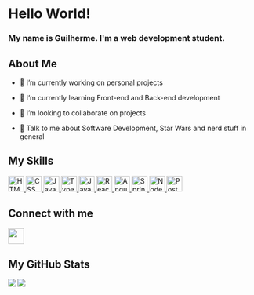 
<h1> Hello World! </h1>

<h3 size='20px'> My name is Guilherme. I'm a web development student. 
</h3>
<h2> About Me</h2>

- 🔭 I’m currently working on personal projects

- 🌱 I’m currently learning Front-end and Back-end development

- 👯 I’m looking to collaborate on projects

- 💬 Talk to me about Software Development, Star Wars and nerd stuff in general

<h2>My Skills</h2>
<a href="https://github.com/guilhermevieiracode?tab=repositories&q=&type=&language=html&sort="> <img width ='32px' src ='https://raw.githubusercontent.com/rahulbanerjee26/githubAboutMeGenerator/main/icons/html.svg' title="HTML"> </a>
<a href="https://github.com/guilhermevieiracode?tab=repositories&q=&type=&language=css&sort="> <img width ='32px' src ='https://raw.githubusercontent.com/rahulbanerjee26/githubAboutMeGenerator/main/icons/css.svg' title="CSS"> </a>
<a href="https://github.com/guilhermevieiracode?tab=repositories&q=&type=&language=javascript&sort="> <img width ='32px' src ='https://raw.githubusercontent.com/rahulbanerjee26/githubAboutMeGenerator/main/icons/javascript.svg' title="Javascript"> </a>
<a href="https://github.com/guilhermevieiracode?tab=repositories&q=&type=&language=typescript&sort="> <img width ='32px' src ='https://raw.githubusercontent.com/rahulbanerjee26/githubAboutMeGenerator/main/icons/typescript.svg' title="Typescript"> </a>
<a href="https://github.com/guilhermevieiracode?tab=repositories&q=&type=&language=java&sort="> <img width ='32px' src ='https://raw.githubusercontent.com/rahulbanerjee26/githubAboutMeGenerator/main/icons/java.svg' title="Java"> </a>
<a href="https://github.com/guilhermevieiracode?tab=repositories&q=&type=&language=reactjs&sort="> <img width ='32px' src ='https://raw.githubusercontent.com/rahulbanerjee26/githubAboutMeGenerator/main/icons/reactjs.svg' title="ReactJS"> </a>
<a href="https://github.com/guilhermevieiracode?tab=repositories&q=&type=&language=angularjs&sort="> <img width ='32px' src ='https://raw.githubusercontent.com/rahulbanerjee26/githubAboutMeGenerator/main/icons/angularjs.svg' title="Angular"> </a>
<a href="https://github.com/guilhermevieiracode?tab=repositories&q=&type=&language=spring&sort="> <img width ='32px' src ='https://raw.githubusercontent.com/rahulbanerjee26/githubProfileReadmeGenerator/main/icons/spring.svg' title="Spring"> </a>
<a href="https://github.com/guilhermevieiracode?tab=repositories&q=&type=&language=nodejs&sort="> <img width ='32px' src ='https://raw.githubusercontent.com/rahulbanerjee26/githubProfileReadmeGenerator/main/icons/nodejs.svg' title="NodeJS"> </a>
<a href="https://github.com/guilhermevieiracode?tab=repositories&q=&type=&language=postgresql&sort="> <img width ='32px' src ='https://raw.githubusercontent.com/rahulbanerjee26/githubAboutMeGenerator/main/icons/postgresql.svg' title="PostgreSQL"> </a>


<h2> Connect with me</h2>
<a href = 'https://www.linkedin.com/in/guilherme-vieira-071316186'> <img width = '32px' align= 'center' src="https://raw.githubusercontent.com/rahulbanerjee26/githubAboutMeGenerator/main/icons/linked-in-alt.svg"/></a> 



<h2> My GitHub Stats </h2>

<a href="https://github.com/anuraghazra/github-readme-stats">
<img align="left" src="https://github-readme-stats.vercel.app/api?username=guilhermevieiracode&count_private=true&show_icons=true&theme=dracula" />
</a>
<a href="https://github.com/anuraghazra/convoychat">
<img align="center" src="https://github-readme-stats.vercel.app/api/top-langs/?username=guilhermevieiracode&theme=dracula" />
</a>




